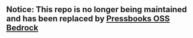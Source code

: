 ## Notice: This repo is no longer being maintained and has been replaced by [Pressbooks OSS Bedrock](https://github.com/pressbooks/pressbooksoss-bedrock)